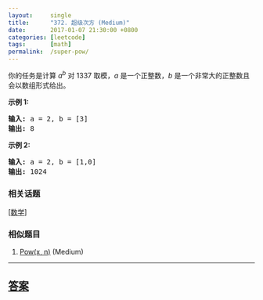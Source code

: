 ```yaml
---
layout:     single
title:      "372. 超级次方 (Medium)"
date:       2017-01-07 21:30:00 +0800
categories: [leetcode]
tags:       [math]
permalink:  /super-pow/
---
```


<p>你的任务是计算&nbsp;<em>a</em><sup><em>b</em></sup>&nbsp;对&nbsp;1337 取模，<em>a</em> 是一个正整数，<em>b</em> 是一个非常大的正整数且会以数组形式给出。</p>

<p><strong>示例 1:</strong></p>

<pre><strong>输入: </strong>a = 2, b = [3]
<strong>输出: </strong>8
</pre>

<p><strong>示例&nbsp;2:</strong></p>

<pre><strong>输入: </strong>a = 2, b = [1,0]
<strong>输出: </strong>1024</pre>

### 相关话题
  [[数学](https://github.com/openset/leetcode/tree/master/tag/math/README.md)]

### 相似题目
  1. [Pow(x, n)](/powx-n) (Medium)

---

## [答案](https://github.com/openset/leetcode/tree/master/problems/super-pow)

